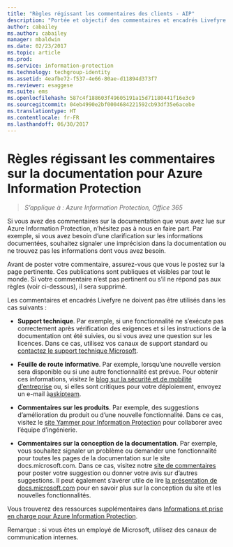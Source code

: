 ```yaml
---
title: "Règles régissant les commentaires des clients - AIP"
description: "Portée et objectif des commentaires et encadrés Livefyre dans la documentation Azure Information Protection."
author: cabailey
ms.author: cabailey
manager: mbaldwin
ms.date: 02/23/2017
ms.topic: article
ms.prod: 
ms.service: information-protection
ms.technology: techgroup-identity
ms.assetid: 4eafbe72-f537-4e66-80ae-d11894d373f7
ms.reviewer: esaggese
ms.suite: ems
ms.openlocfilehash: 587c4f188603f49605191a15d71180441f16e3c9
ms.sourcegitcommit: 04eb4990e2bf0004684221592cb93df35e6acebe
ms.translationtype: HT
ms.contentlocale: fr-FR
ms.lasthandoff: 06/30/2017
---
```

# <a name="house-rules-for-comments-on-the-azure-information-protection-documentation"></a>Règles régissant les commentaires sur la documentation pour Azure Information Protection

>*S’applique à : Azure Information Protection, Office 365*

Si vous avez des commentaires sur la documentation que vous avez lue sur Azure Information Protection, n’hésitez pas à nous en faire part. Par exemple, si vous avez besoin d’une clarification sur les informations documentées, souhaitez signaler une imprécision dans la documentation ou ne trouvez pas les informations dont vous avez besoin. 

Avant de poster votre commentaire, assurez-vous que vous le postez sur la page pertinente. Ces publications sont publiques et visibles par tout le monde. Si votre commentaire n’est pas pertinent ou s’il ne répond pas aux règles (voir ci-dessous), il sera supprimé.
 
Les commentaires et encadrés Livefyre ne doivent pas être utilisés dans les cas suivants :
 
- **Support technique**. Par exemple, si une fonctionnalité ne s’exécute pas correctement après vérification des exigences et si les instructions de la documentation ont été suivies, ou si vous avez une question sur les licences. Dans ce cas, utilisez vos canaux de support standard ou [contactez le support technique Microsoft](./get-started/information-support.md#to-contact-microsoft-support).

- **Feuille de route informative**. Par exemple, lorsqu’une nouvelle version sera disponible ou si une autre fonctionnalité est prévue. Pour obtenir ces informations, visitez le [blog sur la sécurité et de mobilité d’entreprise](https://blogs.technet.microsoft.com/enterprisemobility/?product=azure-information-protection,azure-rights-management-services) ou, si elles sont critiques pour votre déploiement, envoyez un e-mail à[askipteam](mailto:%20askipteam@microsoft.com).

- **Commentaires sur les produits**. Par exemple, des suggestions d’amélioration du produit ou d’une nouvelle fonctionnalité. Dans ce cas, visitez le [site Yammer pour Information Protection](https://www.yammer.com/AskIPTeam) pour collaborer avec l’équipe d’ingénierie.

- **Commentaires sur la conception de la documentation**. Par exemple, vous souhaitez signaler un problème ou demander une fonctionnalité pour toutes les pages de la documentation sur le site docs.microsoft.com. Dans ce cas, visitez notre [site de commentaires](https://msdocs.uservoice.com/forums/364242-general-site-feedback) pour poster votre suggestion ou donner votre avis sur d’autres suggestions. Il peut également s’avérer utile de lire [ la présentation de docs.microsoft.com](/teamblog/introducing-docs-microsoft-com/) pour en savoir plus sur la conception du site et les nouvelles fonctionnalités.

Vous trouverez des ressources supplémentaires dans [Informations et prise en charge pour Azure Information Protection](./get-started/information-support.md). 

Remarque : si vous êtes un employé de Microsoft, utilisez des canaux de communication internes.

